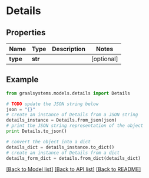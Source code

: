 # Details


## Properties

Name | Type | Description | Notes
------------ | ------------- | ------------- | -------------
**type** | **str** |  | [optional] 

## Example

```python
from graalsystems.models.details import Details

# TODO update the JSON string below
json = "{}"
# create an instance of Details from a JSON string
details_instance = Details.from_json(json)
# print the JSON string representation of the object
print Details.to_json()

# convert the object into a dict
details_dict = details_instance.to_dict()
# create an instance of Details from a dict
details_form_dict = details.from_dict(details_dict)
```
[[Back to Model list]](../README.md#documentation-for-models) [[Back to API list]](../README.md#documentation-for-api-endpoints) [[Back to README]](../README.md)


